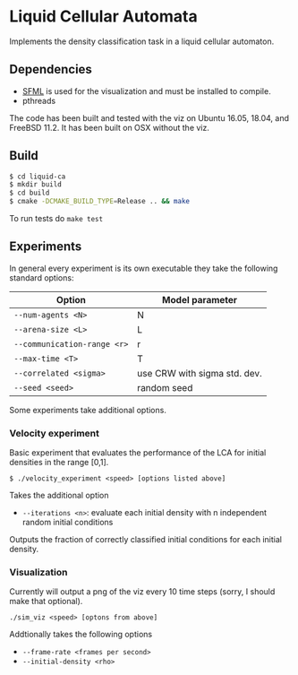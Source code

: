 # Liquid Cellular Automata

Implements the density classification task in a liquid cellular
automaton.

## Dependencies

* [SFML](https://www.sfml-dev.org/) is used for the visualization and
  must be installed to compile.
* pthreads

The code has been built and tested with the viz on Ubuntu 16.05,
18.04, and FreeBSD 11.2. It has been built on OSX without the viz.

## Build
```bash
$ cd liquid-ca
$ mkdir build
$ cd build
$ cmake -DCMAKE_BUILD_TYPE=Release .. && make
```

To run tests do `make test`

## Experiments
In general every experiment is its own executable they take the
following standard options:

| Option                      | Model parameter                  |
| --------------------------- | -------------------------------- |
| `--num-agents <N>`          | N                                |
| `--arena-size <L>`          | L                                |
| `--communication-range <r>` | r                                |
| `--max-time <T>`            | T                                |
| `--correlated <sigma>`      | use CRW with sigma std. dev.     |
| `--seed <seed>`             | random seed                      |

Some experiments take additional options.

### Velocity experiment
Basic experiment that evaluates the performance of the LCA for initial
densities in the range [0,1].

`$ ./velocity_experiment <speed> [options listed above]`

Takes the additional option
* `--iterations <n>`: evaluate each initial density with n independent random initial conditions

Outputs the fraction of correctly classified initial conditions for
each initial density.

### Visualization
Currently will output a png of the viz every 10 time steps (sorry, I
should make that optional).

`./sim_viz <speed> [optons from above]`

Addtionally takes the following options

* `--frame-rate <frames per second>`
* `--initial-density <rho>`


